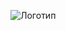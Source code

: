 ![Логотип](https://media.discordapp.net/attachments/1355929392072753262/1370486966977691689/ChatGPT_Image_9_._2025_._22_45_29.png?ex=68cb0ff3&is=68c9be73&hm=9759cdb36c9341ec6509a95dd3a7496d34224f778c8f3f177a0d1f2812c12c80&=&format=webp&quality=lossless&width=400&height=267)
